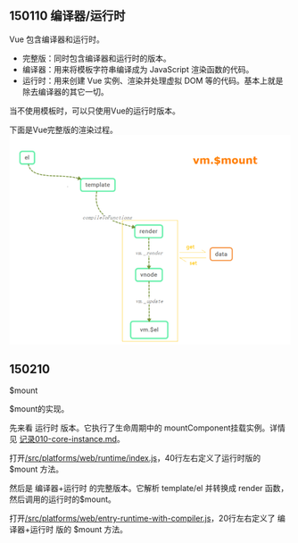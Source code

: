 ## 150110 编译器/运行时
Vue 包含编译器和运行时。
* 完整版：同时包含编译器和运行时的版本。
* 编译器：用来将模板字符串编译成为 JavaScript 渲染函数的代码。
* 运行时：用来创建 Vue 实例、渲染并处理虚拟 DOM 等的代码。基本上就是除去编译器的其它一切。

当不使用模板时，可以只使用Vue的运行时版本。

下面是Vue完整版的渲染过程。
![](./_images/Vue$mount.png)

## 150210
$mount

$mount的实现。

先来看 运行时 版本。它执行了生命周期中的 mountComponent挂载实例。详情见 [记录010-core-instance.md](./记录010-core-instance.md#010110)。

打开[/src/platforms/web/runtime/index.js](../src/platforms/web/runtime/index.js)，40行左右定义了运行时版的 $mount 方法。


然后是 编译器+运行时 的完整版本。它解析 template/el 并转换成 render 函数，然后调用的运行时的$mount。

打开[/src/platforms/web/entry-runtime-with-compiler.js](../src/platforms/web/entry-runtime-with-compiler.js)，20行左右定义了 编译器+运行时 版的 $mount 方法。





















